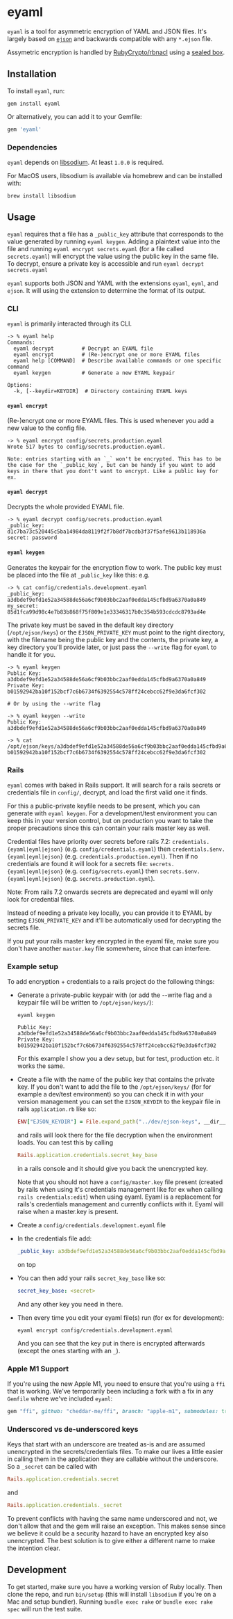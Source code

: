 # eyaml

`eyaml` is a tool for asymmetric encryption of YAML and JSON files. It's largely based on [`ejson`](https://github.com/Shopify/ejson) and backwards compatible with any `*.ejson` file.

Assymetric encryption is handled by [RubyCrypto/rbnacl](https://github.com/RubyCrypto/rbnacl/wiki) using a [sealed box](https://github.com/RubyCrypto/rbnacl/wiki/Public-Key-Encryption).

## Installation

To install `eyaml`, run:

```shell
gem install eyaml
```

Or alternatively, you can add it to your Gemfile:
```ruby
gem 'eyaml'
```

### Dependencies

`eyaml` depends on [libsodium](https://github.com/jedisct1/libsodium). At least `1.0.0` is required.

For MacOS users, libsodium is available via homebrew and can be installed with:
```shell
brew install libsodium
```

## Usage

`eyaml` requires that a file has a `_public_key` attribute that corresponds to the value generated by running `eyaml keygen`. Adding a plaintext value into the file and running `eyaml encrypt secrets.eyaml` (for a file called `secrets.eyaml`) will encrypt the value using the public key in the same file. To decrypt, ensure a private key is accessible and run `eyaml decrypt secrets.eyaml`

`eyaml` supports both JSON and YAML with the extensions `eyaml`, `eyml`, and `ejson`. It will using the extension to determine the format of its output.

### CLI

`eyaml` is primarily interacted through its CLI.

```
-> % eyaml help
Commands:
  eyaml decrypt         # Decrypt an EYAML file
  eyaml encrypt         # (Re-)encrypt one or more EYAML files
  eyaml help [COMMAND]  # Describe available commands or one specific command
  eyaml keygen          # Generate a new EYAML keypair

Options:
  -k, [--keydir=KEYDIR]  # Directory containing EYAML keys
```

#### `eyaml encrypt`

(Re-)encrypt one or more EYAML files. This is used whenever you add a new value to the config file.

```shell
-> % eyaml encrypt config/secrets.production.eyaml
Wrote 517 bytes to config/secrets.production.eyaml.

Note: entries starting with an `_` won't be encrypted. This has to be the case for the `_public_key`, but can be handy if you want to add keys in there that you dont't want to encrypt. Like a public key for ex.
```

#### `eyaml decrypt`

Decrypts the whole provided EYAML file.

```shell
-> % eyaml decrypt config/secrets.production.eyaml
_public_key: d1c7ba73c520445c5ba14984da8119f2f7b8df7bcdb3f37f5afe9613b118936a
secret: password
```

#### `eyaml keygen`

Generates the keypair for the encryption flow to work. The public key must be placed into the file at `_public_key` like this:
e.g.
```shell
-> % cat config/credentials.development.eyaml
_public_key: a3dbdef9efd1e52a34588de56a6cf9b03bbc2aaf0edda145cfbd9a6370a0a849
my_secret: 85d1fca99d98c4e7b83b868f75f809e1e33346317b0c354b593cdcdc8793ad4e
```

The private key must be saved in the default key directory (`/opt/ejson/keys`) or the `EJSON_PRIVATE_KEY` must point to the right directory, with the filename being the public key and the contents, the private key, a key directory you'll provide later, or just pass the `--write` flag for `eyaml` to handle it for you.

```shell
-> % eyaml keygen
Public Key: a3dbdef9efd1e52a34588de56a6cf9b03bbc2aaf0edda145cfbd9a6370a0a849
Private Key: b01592942ba10f152bcf7c6b6734f6392554c578ff24cebcc62f9e3da6fcf302

# Or by using the --write flag

-> % eyaml keygen --write
Public Key: a3dbdef9efd1e52a34588de56a6cf9b03bbc2aaf0edda145cfbd9a6370a0a849

-> % cat /opt/ejson/keys/a3dbdef9efd1e52a34588de56a6cf9b03bbc2aaf0edda145cfbd9a6370a0a849
b01592942ba10f152bcf7c6b6734f6392554c578ff24cebcc62f9e3da6fcf302
```

### Rails

`eyaml` comes with baked in Rails support.
It will search for a rails secrets or credentials file in `config/`, decrypt, and load the first valid one it finds.

For this a public-private keyfile needs to be present, which you can generate with `eyaml keygen`. For a development/test environment you can keep this in your
version control, but on production you want to take the proper precautions since this can contain your rails master key as well.

Credential files have priority over secrets before rails 7.2:
`credentials.{eyaml|eyml|ejson}` (e.g. `config/credentials.eyaml`) then `credentials.$env.{eyaml|eyml|ejson}` (e.g. `credentials.production.eyml`).
Then if no credentials are found it will look for a secrets file:
`secrets.{eyaml|eyml|ejson}` (e.g. `config/secrets.eyaml`) then `secrets.$env.{eyaml|eyml|ejson}` (e.g. `secrets.production.eyml`).

Note: From rails 7.2 onwards secrets are deprecated and eyaml will only look for credential files.

Instead of needing a private key locally, you can provide it to EYAML by setting `EJSON_PRIVATE_KEY` and it'll be automatically used for decrypting the secrets file.

If you put your rails master key encrypted in the eyaml file, make sure you don't have another `master.key` file somewhere, since that can interfere.

### Example setup

To add encryption + credentials to a rails project do the following things:

- Generate a private-public keypair with (or add the --write flag and a keypair file will be written to `/opt/ejson/keys/`):
  ```shell
  eyaml keygen

  Public Key: a3dbdef9efd1e52a34588de56a6cf9b03bbc2aaf0edda145cfbd9a6370a0a849
  Private Key: b01592942ba10f152bcf7c6b6734f6392554c578ff24cebcc62f9e3da6fcf302
  ```

  For this example I show you a dev setup, but for test, production etc. it works the same.

- Create a file with the name of the public key that contains the private key.
  If you don't want to add the file to the `/opt/ejson/keys/` (for for example a dev/test environment) so you can check it in with your version management you can set the `EJSON_KEYDIR` to the keypair file
  in rails `application.rb` like so:
  ```ruby
  ENV["EJSON_KEYDIR"] = File.expand_path("../dev/ejson-keys", __dir__) unless Rails.env.production?
  ```
  and rails will look there for the file decryption when the environment loads.
  You can test this by calling
  ```ruby
  Rails.application.credentials.secret_key_base
  ```
  in a rails console and it should give you back the unencrypted key.

  Note that you should not have a `config/master.key` file present (created by rails when using it's credentials management like for ex when calling `rails credentials:edit`) when using eyaml.
  Eyaml is a replacement for rails's credentials management and currently conflicts with it. Eyaml will raise when a master.key is present.

- Create a `config/credentials.development.eyaml` file
- In the credentials file add:
  ```yaml
  _public_key: a3dbdef9efd1e52a34588de56a6cf9b03bbc2aaf0edda145cfbd9a6370a0a849
  ```
  on top
- You can then add your rails `secret_key_base` like so:
  ```yaml
  secret_key_base: <secret>
  ```
  And any other key you need in there.
- Then every time you edit your eyaml file(s) run (for ex for development):
  ```shell
  eyaml encrypt config/credentials.development.eyaml
  ```
  And you can see that the key put in there is encrypted afterwards (except the ones starting with an `_`).

### Apple M1 Support

If you're using the new Apple M1, you need to ensure that you're using a `ffi` that is working. We've temporarily been including a fork with a fix in any `Gemfile` where we've included `eyaml`:

```ruby
gem "ffi", github: "cheddar-me/ffi", branch: "apple-m1", submodules: true
```

### Underscored vs de-underscored keys

Keys that start with an underscore are treated as-is and are assumed unencrypted in the secrets/credentials files.
To make our lives a little easier in calling them in the application they are callable without the underscore. So a `_secret` can be called with

```ruby
Rails.application.credentials.secret
```
and
```ruby
Rails.application.credentials._secret
```

To prevent conflicts with having the same name underscored and not, we don't allow that and the gem will raise an exception.
This makes sense since we believe it could be a security hazard to have an encrypted key also unencrypted. The best solution is to give either a different name to make the intention clear.

## Development

To get started, make sure you have a working version of Ruby locally. Then clone the repo, and run `bin/setup` (this will install `libsodium` if you're on a Mac and setup bundler). Running `bundle exec rake` or `bundle exec rake spec` will run the test suite.

